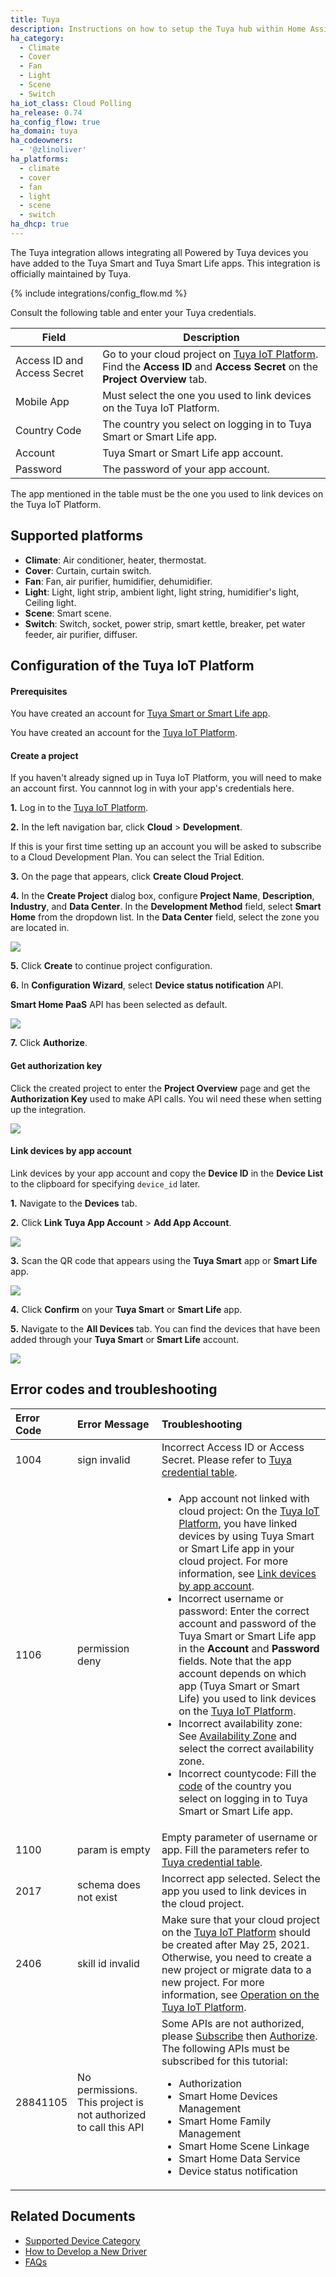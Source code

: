 ```yaml
---
title: Tuya
description: Instructions on how to setup the Tuya hub within Home Assistant.
ha_category:
  - Climate
  - Cover
  - Fan
  - Light
  - Scene
  - Switch
ha_iot_class: Cloud Polling
ha_release: 0.74
ha_config_flow: true
ha_domain: tuya
ha_codeowners:
  - '@zlinoliver'
ha_platforms:
  - climate
  - cover
  - fan
  - light
  - scene
  - switch
ha_dhcp: true
---
```


The Tuya integration allows integrating all Powered by Tuya devices you have added to the Tuya Smart and Tuya Smart Life apps. This integration is officially maintained by Tuya.

{% include integrations/config_flow.md %}

Consult the following table and enter your Tuya credentials.

| Field | Description |
| ------- | -------- |
| Access ID and Access Secret| Go to your cloud project on [Tuya IoT Platform](https://iot.tuya.com/). Find the **Access ID** and **Access Secret** on the **Project Overview** tab.|
| Mobile App | Must select the one you used to link devices on the Tuya IoT Platform. |
| Country Code | The country you select on logging in to Tuya Smart or Smart Life app.|
| Account | Tuya Smart or Smart Life app account. |
| Password | The password of your app account. |

<p class='note'>
The app mentioned in the table must be the one you used to link devices on the Tuya IoT Platform.
</p>

## Supported platforms
- **Climate**: Air conditioner, heater, thermostat.
- **Cover**: Curtain, curtain switch.
- **Fan**: Fan, air purifier, humidifier, dehumidifier.
- **Light**: Light, light strip, ambient light, light string, humidifier's light, Ceiling light.
- **Scene**: Smart scene.
- **Switch**: Switch, socket, power strip, smart kettle, breaker, pet water feeder, air purifier, diffuser.

## Configuration of the Tuya IoT Platform

#### Prerequisites

You have created an account for [Tuya Smart or Smart Life app](https://developer.tuya.com/en/docs/iot/tuya-smart-app-smart-life-app-advantages?id=K989rqa49rluq#title-1-Download).

You have created an account for the [Tuya IoT Platform](https://iot.tuya.com/).

#### Create a project

<p class='note'>
If you haven't already signed up in Tuya IoT Platform, you will need to make an account first. You cannnot log in with your app's credentials here.
</p>

**1.** Log in to the [Tuya IoT Platform](https://iot.tuya.com/).

**2.** In the left navigation bar, click **Cloud** > **Development**.

<p class='note'>
If this is your first time setting up an account you will be asked to subscribe to a Cloud Development Plan. You can select the Trial Edition.
</p>

**3.** On the page that appears, click **Create Cloud Project**.

**4.** In the **Create Project** dialog box, configure **Project Name**, **Description**, **Industry**, and **Data Center**. In the **Development Method** field, select **Smart Home** from the dropdown list. In the **Data Center** field, select the zone you are located in.

![](/images/integrations/tuya/image_001.png)
	
**5.** Click **Create** to continue project configuration.

**6.** In **Configuration Wizard**, select **Device status notification** API.

<p class='note'>

**Smart Home PaaS** API has been selected as default.

</p>

![](/images/integrations/tuya/image_002.png)

**7.** Click **Authorize**.

#### Get authorization key

Click the created project to enter the **Project Overview** page and get the **Authorization Key** used to make API calls. You wil need these when setting up the integration.

![](/images/integrations/tuya/image_003.png)

#### Link devices by app account

Link devices by your app account and copy the **Device ID** in the **Device List** to the clipboard for specifying `device_id` later.

**1.** Navigate to the **Devices** tab.

**2.** Click **Link Tuya App Account** > **Add App Account**.

![](/images/integrations/tuya/image_004.png)

**3.** Scan the QR code that appears using the **Tuya Smart** app or **Smart Life** app.

![](/images/integrations/tuya/image_005.png)

**4.** Click **Confirm** on your **Tuya Smart** or **Smart Life** app.

**5.** Navigate to the **All Devices** tab. You can find the devices that have been added through your **Tuya Smart** or **Smart Life** account.

![](/images/integrations/tuya/image_006.png)

## Error codes and troubleshooting

|Error Code|Error Message|Troubleshooting|
|:----|:--------|:------------------------------|
|1004| sign invalid| Incorrect Access ID or Access Secret. Please refer to [Tuya credential table](https://github.com/tuya/tuya-home-assistant/wiki/Install-Tuya-v2?_source=d10de34623e3daca5b02e3c31528a0c4#3-enter-your-tuya-credential).
|1106|permission deny|<ul><li> App account not linked with cloud project: On the [Tuya IoT Platform](https://iot.tuya.com/cloud/), you have linked devices by using Tuya Smart or Smart Life app in your cloud project. For more information, see [Link devices by app account](https://developer.tuya.com/en/docs/iot/Platform_Configuration_smarthome?id=Kamcgamwoevrx&_source=7a356dd493196a01bb9021b7680a2a45#title-3-Link%20devices%20by%20app%20account).</li><li> Incorrect username or password: Enter the correct account and password of the Tuya Smart or Smart Life app in the **Account** and **Password** fields. Note that the app account depends on which app (Tuya Smart or Smart Life) you used to link devices on the [Tuya IoT Platform](https://iot.tuya.com/cloud/).</li><li>Incorrect availability zone: See [Availability Zone](https://github.com/tuya/tuya-home-assistant/wiki/Tuya-IoT-Platform-Configuration-Guide-Using-Smart-Home-PaaS#region--available-zone-correspondence) and select the correct availability zone.</li><li>Incorrect countycode: Fill the [code](https://countrycode.org/) of the country you select on logging in to Tuya Smart or Smart Life app.</li></ul>|
|1100|param is empty| Empty parameter of username or app. Fill the parameters refer to [Tuya credential table](https://github.com/tuya/tuya-home-assistant/wiki/Install-Tuya-v2?_source=d10de34623e3daca5b02e3c31528a0c4#3-enter-your-tuya-credential).
|2017|schema does not exist| Incorrect app selected. Select the app you used to link devices in the cloud project.|
| 2406 | skill id invalid | Make sure that your cloud project on the [Tuya IoT Platform](https://iot.tuya.com/cloud/) should be created after May 25, 2021. Otherwise, you need to create a new project or migrate data to a new project. For more information, see [Operation on the Tuya IoT Platform](https://developer.tuya.com/en/docs/iot/migrate-from-an-older-version?id=Kamee9wtbd00b#title-3-Operation%20on%20the%20Tuya%20IoT%20Platform).|
| 28841105 |No permissions. This project is not authorized to call this API| Some APIs are not authorized, please  [Subscribe](https://developer.tuya.com/en/docs/iot/applying-for-api-group-permissions?id=Ka6vf012u6q76#title-2-Subscribe%20to%20cloud%20products) then [Authorize](https://developer.tuya.com/en/docs/iot/applying-for-api-group-permissions?id=Ka6vf012u6q76#title-3-Authorize%20projects%20to%20call%20the%20cloud%20product). The following APIs must be subscribed for this tutorial: <ul><li>Authorization</li><li>Smart Home Devices Management</li><li>Smart Home Family Management</li><li>Smart Home Scene Linkage</li><li>Smart Home Data Service</li><li>Device status notification</li></ul>|

## Related Documents

- [Supported Device Category](https://github.com/tuya/tuya-home-assistant/wiki/Supported-Device-Category?_source=f5f782752be3c4a9157ec47514d6091b)
- [How to Develop a New Driver](https://github.com/tuya/tuya-home-assistant/wiki/How-to-Develop-a-New-Driver?_source=dbf3bf17966af48325e4328b2535eefe)
- [FAQs](https://github.com/tuya/tuya-home-assistant/wiki/FAQs)

